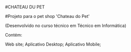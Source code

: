#CHATEAU DU PET

#Projeto para o pet shop 'Chateau do Pet'

(Desenvolvido no curso técnico em Técnico em Informática)

Contém:

Web site; Aplicativo Desktop; Aplicativo Mobile;
